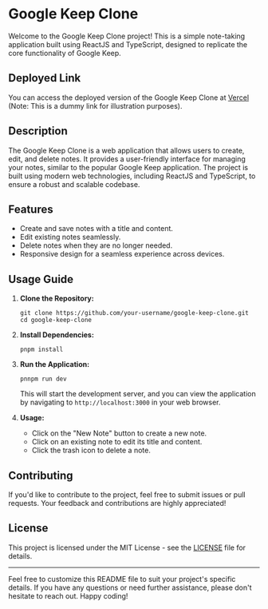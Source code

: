 # Google Keep Clone

Welcome to the Google Keep Clone project! This is a simple note-taking application built using ReactJS and TypeScript, designed to replicate the core functionality of Google Keep.

## Deployed Link
You can access the deployed version of the Google Keep Clone at [Vercel](https://google-keep-clone-pied.vercel.app/) (Note: This is a dummy link for illustration purposes).

## Description
The Google Keep Clone is a web application that allows users to create, edit, and delete notes. It provides a user-friendly interface for managing your notes, similar to the popular Google Keep application. The project is built using modern web technologies, including ReactJS and TypeScript, to ensure a robust and scalable codebase.

## Features
- Create and save notes with a title and content.
- Edit existing notes seamlessly.
- Delete notes when they are no longer needed.
- Responsive design for a seamless experience across devices.

## Usage Guide
1. **Clone the Repository:**
   ```
   git clone https://github.com/your-username/google-keep-clone.git
   cd google-keep-clone
   ```

2. **Install Dependencies:**
   ```
   pnpm install
   ```

3. **Run the Application:**
   ```
   pnnpm run dev
   ```
   This will start the development server, and you can view the application by navigating to `http://localhost:3000` in your web browser.

4. **Usage:**
   - Click on the "New Note" button to create a new note.
   - Click on an existing note to edit its title and content.
   - Click the trash icon to delete a note.

## Contributing
If you'd like to contribute to the project, feel free to submit issues or pull requests. Your feedback and contributions are highly appreciated!

## License
This project is licensed under the MIT License - see the [LICENSE](LICENSE) file for details.

---

Feel free to customize this README file to suit your project's specific details. If you have any questions or need further assistance, please don't hesitate to reach out. Happy coding!
